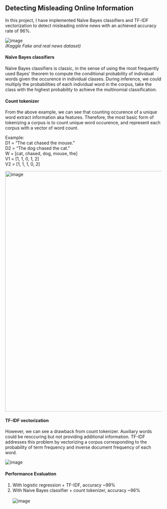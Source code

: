 ## Detecting Misleading Online Information

In this project, I have implemented Naïve Bayes classifiers and TF-IDF vectorization to detect misleading online news with an achieved accuracy rate of 96%.

![image](https://user-images.githubusercontent.com/21034990/228343256-5e1322a9-681f-497c-9d25-21f03190f246.png)<br>
<i>(Kaggle Fake and real news dataset)</i>

#### Naïve Bayes classifiers
Naïve Bayes classifiers is classic, in the sense of using the most frequently used Bayes' theorem to compute the conditional probability of individual words given the occurence in individual classes.  During inference, we could multiply the probabilities of each individual word in the corpus, take the class with the highest probability to achieve the multinomial classification.

#### Count tokenizer  
From the above example, we can see that counting occurence of a unique word extract information aka features.  Therefore, the most basic form of tokenizing a corpus is to count unique word occurence, and represent each corpus with a vector of word count.

Example:<br>
D1 = “The cat chased the mouse.”<br>
D2 = “The dog chased the cat.”<br>
W = [cat, chased, dog, mouse, the]<br>
V1 = [1, 1, 0, 1, 2]<br>
V2 = [1, 1, 1, 0, 2]<br>

<img width="771" alt="image" src="https://user-images.githubusercontent.com/21034990/228344795-9131e74c-dba2-4dad-ae49-5f295d5a7310.png">

#### TF-IDF vectorization
However, we can see a drawback from count tokenizer.  Auxiliary words could be reoccuring but not providing additional information.  TF-IDF addresses this problem by vectorizing a corpus corresponding to the probability of term frequency and inverse document frequency of each word.

![image](https://user-images.githubusercontent.com/21034990/228353402-257dc6d4-422d-4588-8bdb-f06f4ac5d1ff.png)

#### Performance Evaluation
1.  With logistic regression + TF-IDF, accuracy ~99%
2.  With Naive Bayes classifier + count tokenizer, accuracy ~96% <br> <br>
![image](https://user-images.githubusercontent.com/21034990/228354229-4208cac6-8c7e-4f77-b717-2b264222c7d7.png)
